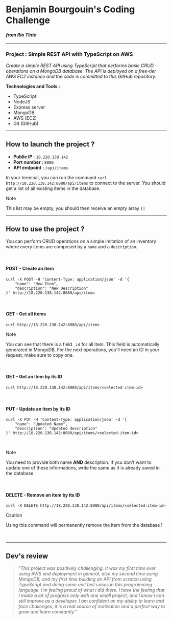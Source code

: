 # Benjamin Bourgouin's Coding Challenge
#### *from Rio Tinto* 

*** 

### Project : Simple REST API with TypeScript on AWS

*Create a simple REST API using TypeScript that performs basic CRUD operations on a MongoDB database. The API is deployed on a free-tier AWS EC2 instance and the code is committed to this GitHub repository.*

**Technologies and Tools :**
* TypeScript 
* NodeJS
* Express server 
* MongoDB 
* AWS (EC2)
* Git (GitHub)

***

## How to launch the project ?

* **Public IP :** `18.220.138.142`
* **Port number :** `8080`
* **API endpoint :** `/api/items`

In your terminal, you can run the command `curl http://18.220.138.142:8080/api/items` to connect to the server. You should get a list of all existing items in the database. 

> [!NOTE]
> This list may be empty, you should then receive an empty array `[]`

*** 

## How to use the project ?

You can perform CRUD operations on a simple imitation of an inventory where every items are composed by a `name` and a `description`. 

<br>

#### POST - Create an item 

```
curl -X POST -H 'Content-Type: application/json' -d '{
    "name": "New Item", 
    "description": "New Description"
}' http://18.220.138.142:8080/api/items 
```

<br>

#### GET - Get all items 

```
curl http://18.220.138.142:8080/api/items
```

> [!NOTE]
> You can see that there is a field `_id` for all item. This field is automatically generated in MongoDB. For the next operations, you'll need an ID in your request, make sure to copy one.

<br>

#### GET - Get an item by its ID

```
curl http://18.220.138.142:8080/api/items/<selected-item-id>
```

<br>

#### PUT - Update an item by its ID

```
curl -X PUT -H 'Content-Type: application/json' -d '{
    "name": "Updated Name", 
    "description": "Updated description"
}' http://18.220.138.142:8080/api/items/<selected-item-id> 
```

<br>

> [!NOTE]
> You need to provide both name **AND** description. If you don't want to update one of these informations, write the same as it is already saved in the database.

<br>

#### DELETE - Remove an item by its ID

```
curl -X DELETE http://18.220.138.142:8080/api/items/<selected-item-id> 
```

> [!CAUTION]
> Using this command will permanently remove the item from the database ! 

<br>

*** 

## Dev's review 

> *"This project was positively challenging. It was my first time ever using AWS and deployment in general, also my second time using MongoDB, and my first time building an API from scratch using TypeScript and doing some unit test cases in this programming language. I'm feeling proud of what i did there. I have the feeling that I made a lot of progress only with one small project, and I know I can still improve as a developer. I am confident on my ability to learn and face challenges, it is a real source of motivation and a perfect way to grow and learn constantly."*



